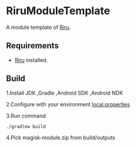 # RiruModuleTemplate

A module template of [Riru](https://github.com/RikkaApps/Riru).

## Requirements

* [Riru](https://github.com/RikkaApps/Riru) installed.

## Build

  1.Install JDK ,Gradle ,Android SDK ,Android NDK

  2.Configure with your environment [local.properties](https://github.com/Kr328/RiruModuleTemplate/blob/master/local.properties)

  3.Run command 

``` Gradle 
./gradlew build
```
  4.Pick magisk-module.zip from build/outputs
